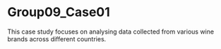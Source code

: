 # Group09_Case01
This case study focuses on analysing data collected from various wine brands across different  countries. 
